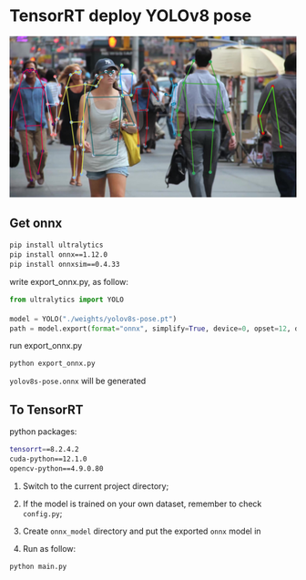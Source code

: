 # TensorRT deploy YOLOv8 pose

![_10020](output/_10014.jpeg)

## Get onnx

```bash
pip install ultralytics
pip install onnx==1.12.0
pip install onnxsim==0.4.33
```

write export_onnx.py, as follow:

```python
from ultralytics import YOLO

model = YOLO("./weights/yolov8s-pose.pt")
path = model.export(format="onnx", simplify=True, device=0, opset=12, dynamic=False, imgsz=640)
```

run export_onnx.py

```bash
python export_onnx.py
```

`yolov8s-pose.onnx` will be generated

## To TensorRT

python packages:

```bash
tensorrt==8.2.4.2
cuda-python==12.1.0
opencv-python==4.9.0.80
```

1. Switch to the current project directory;
2. If the model is trained on your own dataset, remember to check `config.py`;
3. Create `onnx_model` directory and put the exported `onnx` model in

4. Run as follow:

```bash
python main.py
```
